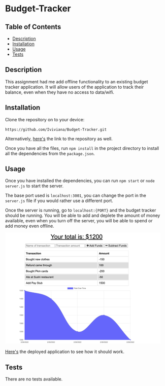 # Budget-Tracker

## Table of Contents

* [Description](#description)
* [Installation](#installation)
* [Usage](#usage)
* [Tests](#tests)

## Description

This assignment had me add offline functionality to an existing budget tracker application. It will allow users of the application to track their balance, even when they have no access to data/wifi.

## Installation

Clone the repository on to your device:

`https://github.com/Iviviana/Budget-Tracker.git`

Alternatively, [here's](https://github.com/Iviviana/Budget-Tracker.git) the link to the repository as well.

Once you have all the files, run `npm install` in the project directory to install all the dependencies from the `package.json`.

## Usage

Once you have installed the dependencies, you can run `npm start` or `node server.js` to start the server. 

The base port used is `localhost:3001`, you can change the port in the `server.js` file if you would rather use a different port.

Once the server is running, go to `localhost:{PORT}` and the budget tracker should be running. You will be able to add and deplete the amount of money available, even when you turn off the server, you will be able to spend or add money even offline.

![](./assets/budget.png)

[Here's](https://cryptic-taiga-98876.herokuapp.com/) the deployed application to see how it should work.


## Tests

There are no tests available.



